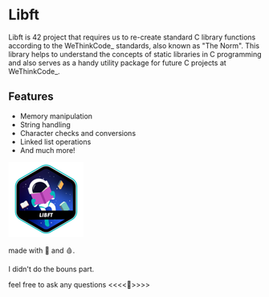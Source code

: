 # Libft

Libft is 42 project that requires us to re-create standard C library functions according to the WeThinkCode_ standards, also known as "The Norm". This library helps to understand the concepts of static libraries in C programming and also serves as a handy utility package for future C projects at WeThinkCode_.

## Features

- Memory manipulation 
- String handling
- Character checks and conversions
- Linked list operations
- And much more!

![Libft Badge](libft/assets/299972587-9541e8ec-4910-4208-99da-ec77d6502c13.png)


made with 💙 and 🩸.

I didn't do the bouns part.

feel free to ask any questions <<<<🌹>>>>
